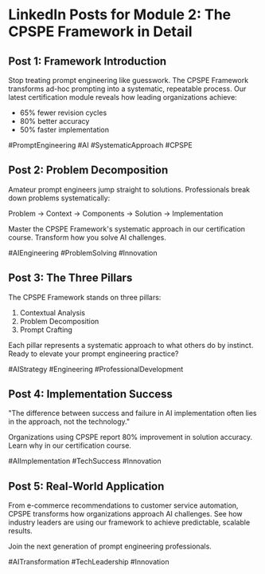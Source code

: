 # LinkedIn Posts for Module 2: The CPSPE Framework in Detail

## Post 1: Framework Introduction
Stop treating prompt engineering like guesswork. The CPSPE Framework transforms ad-hoc prompting into a systematic, repeatable process. Our latest certification module reveals how leading organizations achieve:
- 65% fewer revision cycles
- 80% better accuracy
- 50% faster implementation

#PromptEngineering #AI #SystematicApproach #CPSPE

## Post 2: Problem Decomposition
Amateur prompt engineers jump straight to solutions. Professionals break down problems systematically:

Problem → Context → Components → Solution → Implementation

Master the CPSPE Framework's systematic approach in our certification course. Transform how you solve AI challenges.

#AIEngineering #ProblemSolving #Innovation

## Post 3: The Three Pillars
The CPSPE Framework stands on three pillars:
1. Contextual Analysis
2. Problem Decomposition
3. Prompt Crafting

Each pillar represents a systematic approach to what others do by instinct. Ready to elevate your prompt engineering practice?

#AIStrategy #Engineering #ProfessionalDevelopment

## Post 4: Implementation Success
"The difference between success and failure in AI implementation often lies in the approach, not the technology."

Organizations using CPSPE report 80% improvement in solution accuracy. Learn why in our certification course.

#AIImplementation #TechSuccess #Innovation

## Post 5: Real-World Application
From e-commerce recommendations to customer service automation, CPSPE transforms how organizations approach AI challenges. See how industry leaders are using our framework to achieve predictable, scalable results.

Join the next generation of prompt engineering professionals.

#AITransformation #TechLeadership #Innovation 